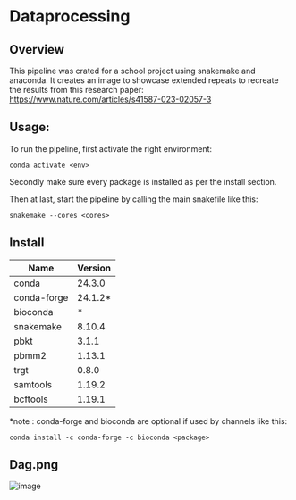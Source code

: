 # Dataprocessing

## Overview
This pipeline was crated for a school project using snakemake and anaconda. It creates an image to showcase extended repeats to recreate the results from this research paper:  
https://www.nature.com/articles/s41587-023-02057-3

## Usage:  
To run the pipeline, first activate the right environment:
```shell
conda activate <env>
```
Secondly make sure every package is installed as per the install section.

Then at last, start the pipeline by calling the main snakefile like this:
```shell
snakemake --cores <cores>
```

## Install 
| Name        | Version     |
| ----------- | ----------- |
| conda       | 24.3.0      |
| conda-forge | 24.1.2*     |
| bioconda    |     *       |
| snakemake   | 8.10.4      |
| pbkt        | 3.1.1       |
| pbmm2       | 1.13.1      |
| trgt        | 0.8.0       |
| samtools    | 1.19.2      |
| bcftools    | 1.19.1      |

*note : conda-forge and bioconda are optional if used by channels like this:

```shell
conda install -c conda-forge -c bioconda <package>
```

## Dag.png
![image](https://github.com/JoshuaTolhuis/Dataprocessing/assets/90695997/063ae4f3-1b16-4bdb-b3c3-297107937337)
